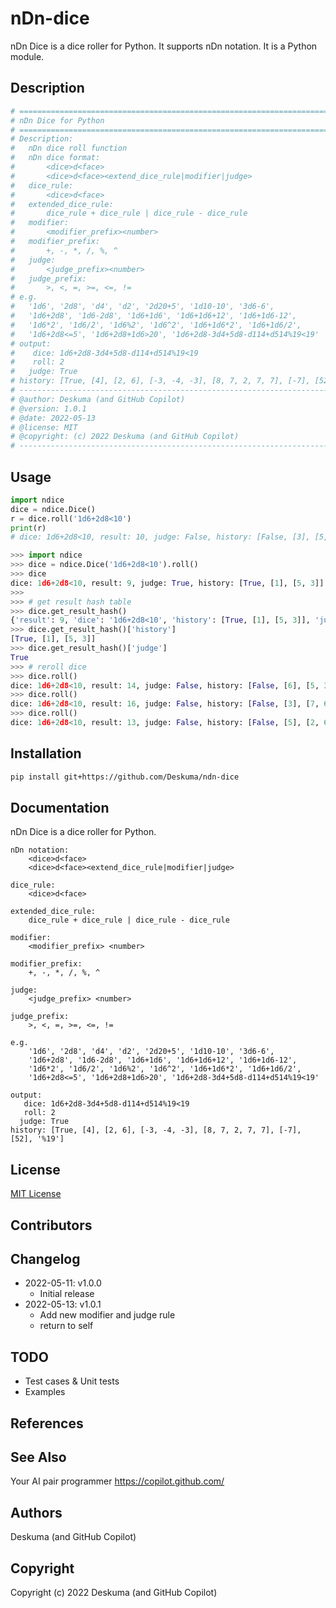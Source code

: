 # nDn-dice

nDn Dice is a dice roller for Python.
It supports nDn notation.
It is a Python module.

## Description

```python
# =============================================================================
# nDn Dice for Python
# =============================================================================
# Description:
#   nDn dice roll function
#   nDn dice format:
#       <dice>d<face>
#       <dice>d<face><extend_dice_rule|modifier|judge>
#   dice_rule:
#       <dice>d<face>
#   extended_dice_rule:
#       dice_rule + dice_rule | dice_rule - dice_rule
#   modifier:
#       <modifier_prefix><number>
#   modifier_prefix:
#       +, -, *, /, %, ^
#   judge:
#       <judge_prefix><number>
#   judge_prefix:
#       >, <, =, >=, <=, !=
# e.g.
#   '1d6', '2d8', 'd4', 'd2', '2d20+5', '1d10-10', '3d6-6',
#   '1d6+2d8', '1d6-2d8', '1d6+1d6', '1d6+1d6+12', '1d6+1d6-12',
#   '1d6*2', '1d6/2', '1d6%2', '1d6^2', '1d6+1d6*2', '1d6+1d6/2',
#   '1d6+2d8<=5', '1d6+2d8+1d6>20', '1d6+2d8-3d4+5d8-d114+d514%19<19'
# output:
#    dice: 1d6+2d8-3d4+5d8-d114+d514%19<19
#    roll: 2
#   judge: True
# history: [True, [4], [2, 6], [-3, -4, -3], [8, 7, 2, 7, 7], [-7], [52], '%19']
# -----------------------------------------------------------------------------
# @author: Deskuma (and GitHub Copilot)
# @version: 1.0.1
# @date: 2022-05-13
# @license: MIT
# @copyright: (c) 2022 Deskuma (and GitHub Copilot)
# -----------------------------------------------------------------------------
```

## Usage

```python
import ndice
dice = ndice.Dice()
r = dice.roll('1d6+2d8<10')
print(r)
# dice: 1d6+2d8<10, result: 10, judge: False, history: [False, [3], [5, 2]]
```

```python
>>> import ndice
>>> dice = ndice.Dice('1d6+2d8<10').roll()
>>> dice
dice: 1d6+2d8<10, result: 9, judge: True, history: [True, [1], [5, 3]]
>>>
>>> # get result hash table
>>> dice.get_result_hash()
{'result': 9, 'dice': '1d6+2d8<10', 'history': [True, [1], [5, 3]], 'judge': True}
>>> dice.get_result_hash()['history']
[True, [1], [5, 3]]
>>> dice.get_result_hash()['judge']
True
>>> # reroll dice
>>> dice.roll()
dice: 1d6+2d8<10, result: 14, judge: False, history: [False, [6], [5, 3]]
>>> dice.roll()
dice: 1d6+2d8<10, result: 16, judge: False, history: [False, [3], [7, 6]]
>>> dice.roll()
dice: 1d6+2d8<10, result: 13, judge: False, history: [False, [5], [2, 6]]
```

## Installation

```bash
pip install git+https://github.com/Deskuma/ndn-dice
```

## Documentation

nDn Dice is a dice roller for Python.

```text
nDn notation:
    <dice>d<face>
    <dice>d<face><extend_dice_rule|modifier|judge>

dice_rule:
    <dice>d<face>

extended_dice_rule:
    dice_rule + dice_rule | dice_rule - dice_rule

modifier:
    <modifier_prefix> <number>

modifier_prefix:
    +, -, *, /, %, ^

judge:
    <judge_prefix> <number>

judge_prefix:
    >, <, =, >=, <=, !=

e.g.
    '1d6', '2d8', 'd4', 'd2', '2d20+5', '1d10-10', '3d6-6',
    '1d6+2d8', '1d6-2d8', '1d6+1d6', '1d6+1d6+12', '1d6+1d6-12',
    '1d6*2', '1d6/2', '1d6%2', '1d6^2', '1d6+1d6*2', '1d6+1d6/2',
    '1d6+2d8<=5', '1d6+2d8+1d6>20', '1d6+2d8-3d4+5d8-d114+d514%19<19'

output:
   dice: 1d6+2d8-3d4+5d8-d114+d514%19<19
   roll: 2
  judge: True
history: [True, [4], [2, 6], [-3, -4, -3], [8, 7, 2, 7, 7], [-7], [52], '%19']
```

## License

[MIT License](LICENSE)

## Contributors

## Changelog

- 2022-05-11: v1.0.0
  - Initial release
- 2022-05-13: v1.0.1
  - Add new modifier and judge rule
  - return to self

## TODO

- Test cases & Unit tests
- Examples

## References

## See Also

Your AI pair programmer
<https://copilot.github.com/>

## Authors

Deskuma (and GitHub Copilot)

## Copyright

Copyright (c) 2022 Deskuma (and GitHub Copilot)

